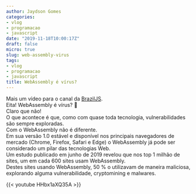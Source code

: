 ```yaml
---
author: Jaydson Gomes
categories:
- vlog
- programacao
- javascript
date: "2019-11-18T10:00:17Z"
draft: false
micro: true
slug: web-assembly-virus
tags:
- vlog
- programacao
- javascript
title: WebAssembly é vírus?  
---
```

Mais um vídeo para o canal da [BrazilJS](https://www.youtube.com/user/BrazilJS).  
Eita! WebAssembly é vírus? 🤔  
Claro que não!  
O que acontece é que, como com quase toda tecnologia, vulnerabilidades são sempre exploradas.  
Com o WebAssembly não é diferente.  
Em sua versão 1.0 estável e disponível nos principais navegadores de mercado (Chrome, Firefox, Safari e Edge) o WebAssembly já pode ser considerado um pilar das tecnologias Web.  
Um estudo publicado em junho de 2019 revelou que nos top 1 milhão de sites, um em cada 600 sites usam WebAssembly.  
Destes sites usando WebAssembly, 50 % o utilizavam de maneira maliciosa, explorando alguma vulnerabilidade, cryptomining e malwares.  

{{< youtube HHbx1aXQ35A >}}

